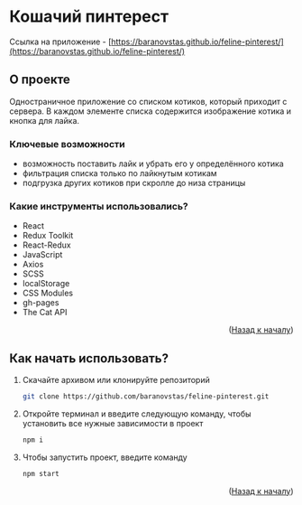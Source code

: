 <div id="top"></div>

# Кошачий пинтерест

Ссылка на приложение - [https://baranovstas.github.io/feline-pinterest/](https://baranovstas.github.io/feline-pinterest/)

## О проекте

Одностраничное приложение со списком котиков, который приходит с сервера. В каждом элементе списка содержится изображение котика и кнопка для лайка.

### Ключевые возможности

- возможность поставить лайк и убрать его у определённого котика
- фильтрация списка только по лайкнутым котикам
- подгрузка других котиков при скролле до низа страницы

### Какие инструменты использовались?

- React
- Redux Toolkit
- React-Redux
- JavaScript
- Axios
- SCSS
- localStorage
- CSS Modules
- gh-pages
- The Cat API

<p align="right">(<a href="#top">Назад к началу</a>)</p>

## Как начать использовать?

1. Скачайте архивом или клонируйте репозиторий
   ```sh
   git clone https://github.com/baranovstas/feline-pinterest.git
   ```
2. Откройте терминал и введите следующую команду, чтобы установить все нужные зависимости в проект
   ```sh
   npm i
   ```
3. Чтобы запустить проект, введите команду
   ```sh
   npm start
   ```

<p align="right">(<a href="#top">Назад к началу</a>)</p>
